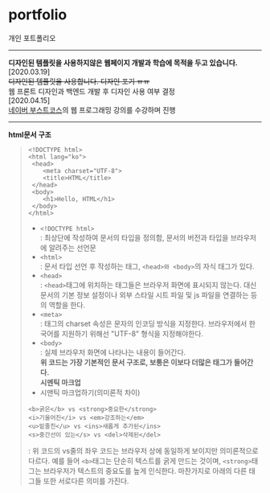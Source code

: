 # portfolio
개인 포트폴리오
***
**디자인된 템플릿을 사용하지않은 웹페이지 개발과 학습에 목적을 두고 있습니다.**   
[2020.03.19]   
~~디자인된 템플릿을 사용합니다. 디자인 포기 ㅠㅠ~~   
웹 프론트 디자인과 백엔드 개발 후 디자인 사용 여부 결정   
[2020.04.15]   
[네이버 부스트코스](https://www.edwith.org/boostcourse-ui/joinLectures/20901)의 웹 프로그래밍 강의를 수강하며 진행  
*** 
**html문서 구조**   
> ```
><!DOCTYPE html>
><html lang="ko">
>  <head>
>     <meta charset="UTF-8">
>     <title>HTML</title>
>  </head>
>  <body>
>     <h1>Hello, HTML</h1>
>  </body>
></html>
>```
>- ```<!DOCTYPE html>```   
>: 최상단에 작성하여 문서의 타입을 정의함, 문서의 버전과 타입을 브라우저에 알려주는 선언문   
>- ```<html>```   
>: 문서 타입 선언 후 작성하는 태그, ```<head>와 <body>```의 자식 태그가 있다.   
>- ```<head>```   
>: ```<head>```태그에 위치하는 태그들은 브라우저 화면에 표시되지 않는다. 대신 문서의 기본 정보 설정이나 외부 스타일 시트 파일 및 js 파일을 연결하는 등의 역할을 한다.   
>- ```<meta>```   
>: 태그의 charset 속성은 문자의 인코딩 방식을 지정한다. 브라우저에서 한국어를 지원하기 위해선 "UTF-8" 형식을 지정해야한다.   
>- ```<body>```   
>: 실제 브라우저 화면에 나타나는 내용이 들어간다.   
>**위 코드는 가장 기본적인 문서 구조로, 보통은 이보다 더많은 태그가 들어간다.**   
**시멘틱 마크업**   
>- 시맨틱 마크업하기(의미론적 차이)   
>```
><b>굵은</b> vs <strong>중요한</strong>
><i>기울어진</i> vs <em>강조하는</em>
><u>밑줄친</u> vs <ins>새롭게 추가된</ins>
><s>중간선이 있는</s> vs <del>삭제된</del>
>```   
>: 위 코드의 vs줄의 좌우 코드는 브라우저 상에 동일하게 보이지만 의미론적으로 다르다. 예를 들어 ```<b>```태그는 단순히 텍스트를 굵게 만드는 것이며, ```<strong>```태그는 브라우저가 텍스트의 중요도를 높게 인식한다. 마찬가지로 아래의 다른 태그들 또한 서로다른 의미를 가진다.   

